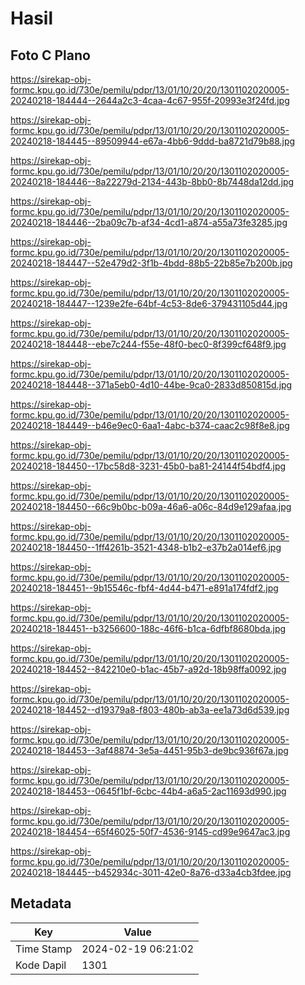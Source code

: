 # Hasil

## Foto C Plano

https://sirekap-obj-formc.kpu.go.id/730e/pemilu/pdpr/13/01/10/20/20/1301102020005-20240218-184444--2644a2c3-4caa-4c67-955f-20993e3f24fd.jpg

https://sirekap-obj-formc.kpu.go.id/730e/pemilu/pdpr/13/01/10/20/20/1301102020005-20240218-184445--89509944-e67a-4bb6-9ddd-ba8721d79b88.jpg

https://sirekap-obj-formc.kpu.go.id/730e/pemilu/pdpr/13/01/10/20/20/1301102020005-20240218-184446--8a22279d-2134-443b-8bb0-8b7448da12dd.jpg

https://sirekap-obj-formc.kpu.go.id/730e/pemilu/pdpr/13/01/10/20/20/1301102020005-20240218-184446--2ba09c7b-af34-4cd1-a874-a55a73fe3285.jpg

https://sirekap-obj-formc.kpu.go.id/730e/pemilu/pdpr/13/01/10/20/20/1301102020005-20240218-184447--52e479d2-3f1b-4bdd-88b5-22b85e7b200b.jpg

https://sirekap-obj-formc.kpu.go.id/730e/pemilu/pdpr/13/01/10/20/20/1301102020005-20240218-184447--1239e2fe-64bf-4c53-8de6-379431105d44.jpg

https://sirekap-obj-formc.kpu.go.id/730e/pemilu/pdpr/13/01/10/20/20/1301102020005-20240218-184448--ebe7c244-f55e-48f0-bec0-8f399cf648f9.jpg

https://sirekap-obj-formc.kpu.go.id/730e/pemilu/pdpr/13/01/10/20/20/1301102020005-20240218-184448--371a5eb0-4d10-44be-9ca0-2833d850815d.jpg

https://sirekap-obj-formc.kpu.go.id/730e/pemilu/pdpr/13/01/10/20/20/1301102020005-20240218-184449--b46e9ec0-6aa1-4abc-b374-caac2c98f8e8.jpg

https://sirekap-obj-formc.kpu.go.id/730e/pemilu/pdpr/13/01/10/20/20/1301102020005-20240218-184450--17bc58d8-3231-45b0-ba81-24144f54bdf4.jpg

https://sirekap-obj-formc.kpu.go.id/730e/pemilu/pdpr/13/01/10/20/20/1301102020005-20240218-184450--66c9b0bc-b09a-46a6-a06c-84d9e129afaa.jpg

https://sirekap-obj-formc.kpu.go.id/730e/pemilu/pdpr/13/01/10/20/20/1301102020005-20240218-184450--1ff4261b-3521-4348-b1b2-e37b2a014ef6.jpg

https://sirekap-obj-formc.kpu.go.id/730e/pemilu/pdpr/13/01/10/20/20/1301102020005-20240218-184451--9b15546c-fbf4-4d44-b471-e891a174fdf2.jpg

https://sirekap-obj-formc.kpu.go.id/730e/pemilu/pdpr/13/01/10/20/20/1301102020005-20240218-184451--b3256600-188c-46f6-b1ca-6dfbf8680bda.jpg

https://sirekap-obj-formc.kpu.go.id/730e/pemilu/pdpr/13/01/10/20/20/1301102020005-20240218-184452--842210e0-b1ac-45b7-a92d-18b98ffa0092.jpg

https://sirekap-obj-formc.kpu.go.id/730e/pemilu/pdpr/13/01/10/20/20/1301102020005-20240218-184452--d19379a8-f803-480b-ab3a-ee1a73d6d539.jpg

https://sirekap-obj-formc.kpu.go.id/730e/pemilu/pdpr/13/01/10/20/20/1301102020005-20240218-184453--3af48874-3e5a-4451-95b3-de9bc936f67a.jpg

https://sirekap-obj-formc.kpu.go.id/730e/pemilu/pdpr/13/01/10/20/20/1301102020005-20240218-184453--0645f1bf-6cbc-44b4-a6a5-2ac11693d990.jpg

https://sirekap-obj-formc.kpu.go.id/730e/pemilu/pdpr/13/01/10/20/20/1301102020005-20240218-184454--65f46025-50f7-4536-9145-cd99e9647ac3.jpg

https://sirekap-obj-formc.kpu.go.id/730e/pemilu/pdpr/13/01/10/20/20/1301102020005-20240218-184445--b452934c-3011-42e0-8a76-d33a4cb3fdee.jpg


## Metadata

| Key        | Value               |
| ---------- | ------------------- |
| Time Stamp | 2024-02-19 06:21:02 |
| Kode Dapil | 1301                |



